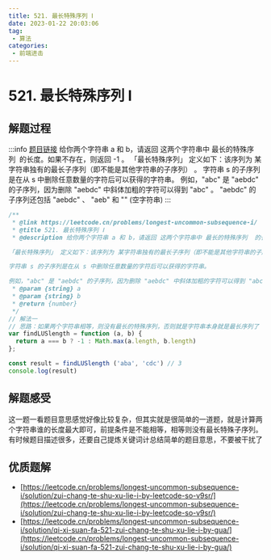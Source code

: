```yaml
---
title: 521. 最长特殊序列 Ⅰ
date: 2023-01-22 20:03:06
tag:
 - 算法
categories:
 - 前端进击
---
```

# 521. 最长特殊序列 Ⅰ
## 解题过程
:::info
[题目链接](https://leetcode.cn/problems/longest-uncommon-subsequence-i/)
给你两个字符串 a 和 b，请返回 这两个字符串中 最长的特殊序列  的长度。如果不存在，则返回 -1 。
「最长特殊序列」 定义如下：该序列为 某字符串独有的最长子序列（即不能是其他字符串的子序列） 。
字符串 s 的子序列是在从 s 中删除任意数量的字符后可以获得的字符串。
例如，"abc" 是 "aebdc" 的子序列，因为删除 "aebdc" 中斜体加粗的字符可以得到 "abc" 。 "aebdc" 的子序列还包括 "aebdc" 、 "aeb" 和 "" (空字符串)
:::
```javascript
/**
 * @link https://leetcode.cn/problems/longest-uncommon-subsequence-i/
 * @title 521. 最长特殊序列 Ⅰ
 * @description 给你两个字符串 a 和 b，请返回 这两个字符串中 最长的特殊序列  的长度。如果不存在，则返回 -1 。

「最长特殊序列」 定义如下：该序列为 某字符串独有的最长子序列（即不能是其他字符串的子序列） 。

字符串 s 的子序列是在从 s 中删除任意数量的字符后可以获得的字符串。

例如，"abc" 是 "aebdc" 的子序列，因为删除 "aebdc" 中斜体加粗的字符可以得到 "abc" 。 "aebdc" 的子序列还包括 "aebdc" 、 "aeb" 和 "" (空字符串)
 * @param {string} a
 * @param {string} b
 * @return {number}
 */
// 解法一
// 思路：如果两个字符串相等，则没有最长的特殊序列，否则就是字符串本身就是最长序列了
var findLUSlength = function (a, b) {
  return a === b ? -1 : Math.max(a.length, b.length)
};

const result = findLUSlength ('aba', 'cdc') // 3
console.log(result)
```
## 解题感受
这一题一看题目意思感觉好像比较复杂，但其实就是很简单的一道题，就是计算两个字符串谁的长度最大即可，前提条件是不能相等，相等则没有最长特殊子序列。有时候题目描述很多，还要自己提炼关键词计总结简单的题目意思，不要被干扰了
## 优质题解

- [https://leetcode.cn/problems/longest-uncommon-subsequence-i/solution/zui-chang-te-shu-xu-lie-i-by-leetcode-so-v9sr/](https://leetcode.cn/problems/longest-uncommon-subsequence-i/solution/zui-chang-te-shu-xu-lie-i-by-leetcode-so-v9sr/)
- [https://leetcode.cn/problems/longest-uncommon-subsequence-i/solution/qi-xi-suan-fa-521-zui-chang-te-shu-xu-lie-i-by-gua/](https://leetcode.cn/problems/longest-uncommon-subsequence-i/solution/qi-xi-suan-fa-521-zui-chang-te-shu-xu-lie-i-by-gua/)
